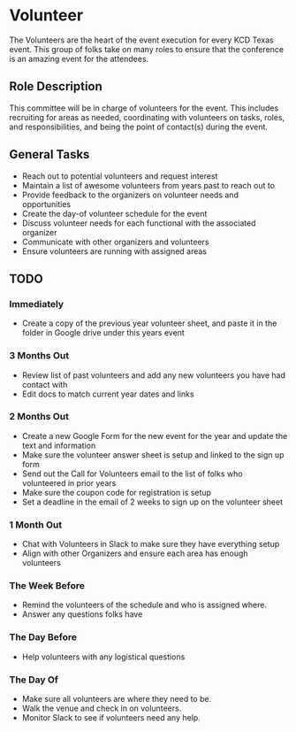 # Volunteer

The  Volunteers are the heart of the event execution for every KCD Texas event. This group of folks take on many roles to ensure that the conference is an amazing event for the attendees.

## Role Description

This committee will be in charge of volunteers for the event. This includes recruiting for areas as needed, coordinating with volunteers on tasks, roles, and responsibilities, and being the point of contact(s) during the event.

## General Tasks

* Reach out to potential volunteers and request interest
* Maintain a list of awesome volunteers from years past to reach out to
* Provide feedback to the organizers on volunteer needs and opportunities
* Create the day-of volunteer schedule for the event
* Discuss volunteer needs for each functional with the associated organizer
* Communicate with other organizers and volunteers
* Ensure volunteers are running with assigned areas

## TODO

### Immediately

* Create a copy of the previous year volunteer sheet, and paste it in the folder in Google drive under this years event

### 3 Months Out

* Review list of past volunteers and add any new volunteers you have had contact with
* Edit docs to match current year dates and links

### 2 Months Out

* Create a new Google Form for the new event for the year and update the text and information
* Make sure the volunteer answer sheet is setup and linked to the sign up form
* Send out the Call for Volunteers email to the list of folks who volunteered in prior years
* Make sure the coupon code for registration is setup
* Set a deadline in the email of 2 weeks to sign up on the volunteer sheet

### 1 Month Out

* Chat with Volunteers in Slack to make sure they have everything setup
* Align with other Organizers and ensure each area has enough volunteers

### The Week Before

* Remind the volunteers of the schedule and who is assigned where.
* Answer any questions folks have

### The Day Before

* Help volunteers with any logistical questions

### The Day Of

* Make sure all volunteers are where they need to be.
* Walk the venue and check in on volunteers.
* Monitor Slack to see if volunteers need any help.

